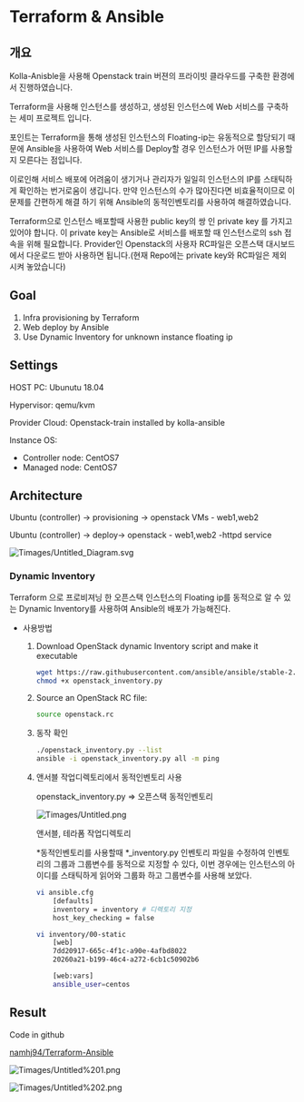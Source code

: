 # Terraform & Ansible

## 개요

Kolla-Anisble을 사용해  Openstack train 버젼의 프라이빗 클라우드를 구축한 환경에서 진행하였습니다.

Terraform을 사용해 인스턴스를 생성하고, 생성된 인스턴스에 Web 서비스를 구축하는 세미 프로젝트 입니다.

포인트는 Terraform을 통해 생성된 인스턴스의 Floating-ip는 유동적으로 할당되기 때문에 Ansible을 사용하여 Web 서비스를 Deploy할 경우 인스턴스가 어떤 IP를 사용할지 모른다는 점입니다.

이로인해 서비스 배포에 어려움이 생기거나 관리자가 일일히 인스턴스의 IP를 스태틱하게 확인하는 번거로움이 생깁니다. 만약 인스턴스의 수가 많아진다면 비효율적이므로 이 문제를 간편하게 해결 하기 위해 Ansible의 동적인벤토리를 사용하여 해결하였습니다.

Terraform으로 인스턴스 배포할때 사용한 public key의 쌍 인 private key 를 가지고 있어야 합니다. 이 private key는 Ansible로 서비스를 배포할 때 인스턴스로의 ssh 접속을 위해 필요합니다. Provider인 Openstack의 사용자 RC파일은 오픈스택 대시보드에서 다운로드 받아 사용하면 됩니다.(현재 Repo에는 private key와 RC파일은 제외 시켜 놓았습니다)

## Goal

1. Infra provisioning by Terraform
2. Web deploy by Ansible
3. Use Dynamic Inventory for unknown instance floating ip

## Settings

HOST PC: Ubunutu 18.04

Hypervisor: qemu/kvm

Provider Cloud: Openstack-train installed by kolla-ansible

Instance OS:

- Controller node: CentOS7
- Managed node: CentOS7

## Architecture

Ubuntu (controller) → provisioning → openstack VMs - web1,web2

Ubuntu (controller) → deploy→ openstack - web1,web2 -httpd service

![Timages/Untitled_Diagram.svg](Timages/Untitled_Diagram.svg)

### Dynamic Inventory

Terraform 으로 프로비져닝 한 오픈스택 인스턴스의 Floating ip를 동적으로 알 수 있는 Dynamic Inventory를 사용하여 Ansible의 배포가 가능해진다.

- 사용방법
    1. Download OpenStack dynamic Inventory script and make it executable

        ```bash
        wget https://raw.githubusercontent.com/ansible/ansible/stable-2.9/contrib/inventory/openstack_inventory.py
        chmod +x openstack_inventory.py
        ```

    2. Source an OpenStack RC file:

        ```bash
        source openstack.rc
        ```

    3. 동작 확인

        ```bash
        ./openstack_inventory.py --list
        ansible -i openstack_inventory.py all -m ping
        ```

    4. 앤서블 작업디렉토리에서 동적인벤토리 사용

        openstack_inventory.py ⇒ 오픈스택 동적인벤토리

        ![Timages/Untitled.png](Timages/Untitled.png)

        앤서블, 테라폼 작업디렉토리

        *동적인벤토리를 사용할때 *_inventory.py 인벤토리 파일을 수정하여 인벤토리의 그룹과 그룹변수를 동적으로 지정할 수 있다, 이번 경우에는 인스턴스의 아이디를 스태틱하게 읽어와 그룹화 하고 그룹변수를 사용해 보았다.

        ```bash
        vi ansible.cfg
        	[defaults]
        	inventory = inventory # 디렉토리 지정
        	host_key_checking = false

        vi inventory/00-static
        	[web]
        	7dd20917-665c-4f1c-a90e-4afbd8022
        	20260a21-b199-46c4-a272-6cb1c50902b6

        	[web:vars]
        	ansible_user=centos
        ```

## Result

Code in github

[namhj94/Terraform-Ansible](https://github.com/namhj94/Terraform-Ansible)

![Timages/Untitled%201.png](Timages/Untitled%201.png)

![Timages/Untitled%202.png](Timages/Untitled%202.png)